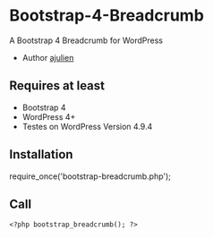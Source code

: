 # Bootstrap-4-Breadcrumb

A Bootstrap 4 Breadcrumb for WordPress
* Author [ajulien](https://github.com/ajulien-fr/bootstrap_breadcrumb)

## Requires at least
* Bootstrap 4
* WordPress 4+
* Testes on WordPress Version 4.9.4

## Installation
require_once('bootstrap-breadcrumb.php');

## Call
` <?php bootstrap_breadcrumb(); ?> `
